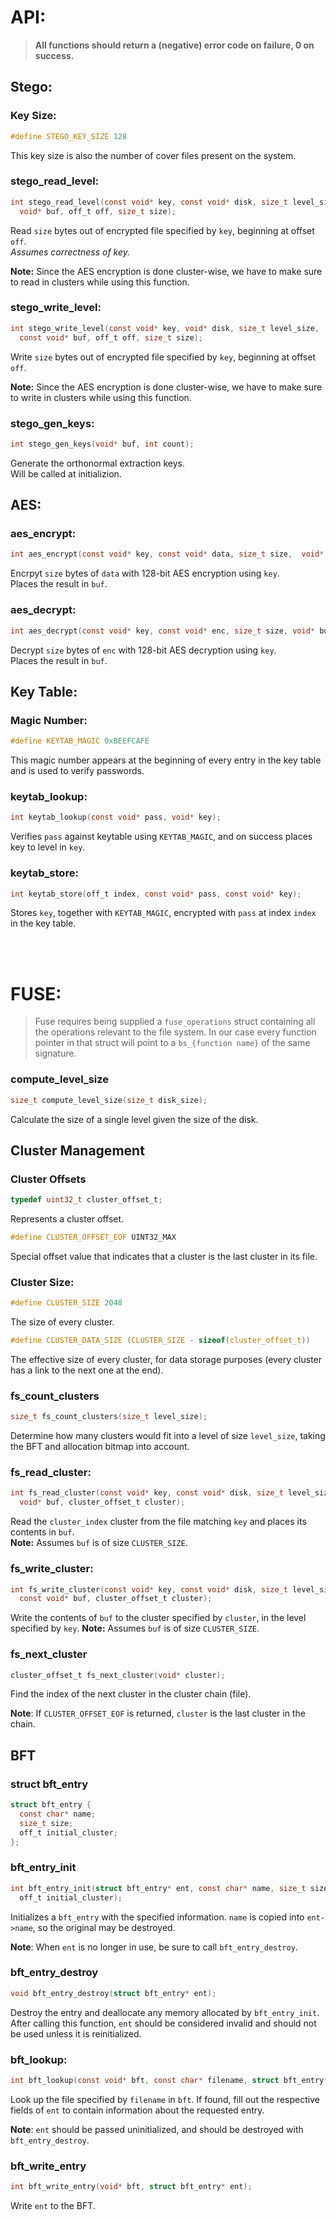 # API:
> **All functions should return a (negative) error code on failure, 0 on success.**

## Stego:
### Key Size:
```c
#define STEGO_KEY_SIZE 128
```
This key size is also the number of cover files present on the system.


### stego_read_level:
```c
int stego_read_level(const void* key, const void* disk, size_t level_size,
  void* buf, off_t off, size_t size);
```
Read `size` bytes out of encrypted file specified by `key`, beginning at offset `off`.
<br />
*Assumes correctness of key.*

**Note:** Since the AES encryption is done cluster-wise, we have to make sure to read in clusters while using this function.

### stego_write_level:
```c
int stego_write_level(const void* key, void* disk, size_t level_size,
  const void* buf, off_t off, size_t size);
```
Write `size` bytes out of encrypted file specified by `key`, beginning at offset `off`.

**Note:** Since the AES encryption is done cluster-wise, we have to make sure to write in clusters while using this function.



### stego_gen_keys:
```c
int stego_gen_keys(void* buf, int count);
```
Generate the orthonormal extraction keys.<br>
Will be called at initializion.


## AES:
### aes_encrypt:
```c
int aes_encrypt(const void* key, const void* data, size_t size,  void* buf);
```
Encrpyt `size` bytes of `data` with 128-bit AES encryption using `key`.<br>
Places the result in `buf`.

### aes_decrypt:
```c
int aes_decrypt(const void* key, const void* enc, size_t size, void* buf);
```
Decrypt `size` bytes of `enc` with 128-bit AES decryption using `key`.<br>
Places the result in `buf`.


## Key Table:

### Magic Number:
```c
#define KEYTAB_MAGIC 0xBEEFCAFE
```
This magic number appears at the beginning of every entry in the key table and is used to verify passwords.

### keytab_lookup:
```c
int keytab_lookup(const void* pass, void* key);
```
Verifies `pass` against keytable using `KEYTAB_MAGIC`, and on success places key to level in `key`.<br>

### keytab_store:
```c
int keytab_store(off_t index, const void* pass, const void* key);
```
Stores `key`, together with `KEYTAB_MAGIC`, encrypted with `pass` at index `index` in the key table.

<br><br>

# FUSE:
> Fuse requires being supplied a `fuse_operations` struct containing all the operations relevant to the file system. In our case every function pointer in that struct will point to a `bs_{function name}`  of the same signature.

### compute_level_size
```c
size_t compute_level_size(size_t disk_size);
```
Calculate the size of a single level given the size of the disk.

## Cluster Management
### Cluster Offsets
```c
typedef uint32_t cluster_offset_t;
```
Represents a cluster offset.

```c
#define CLUSTER_OFFSET_EOF UINT32_MAX
```
Special offset value that indicates that a cluster is the last cluster in its file.

### Cluster Size:
```c
#define CLUSTER_SIZE 2048
```
The size of every cluster.
  

```c
#define CLUSTER_DATA_SIZE (CLUSTER_SIZE - sizeof(cluster_offset_t))
```
The effective size of every cluster, for data storage purposes (every cluster has a link to the next one at the end).

### fs_count_clusters
```c
size_t fs_count_clusters(size_t level_size);
```
Determine how many clusters would fit into a level of size `level_size`, taking the BFT and allocation bitmap into account.


### fs_read_cluster:
```c
int fs_read_cluster(const void* key, const void* disk, size_t level_size,
  void* buf, cluster_offset_t cluster);
```
Read the `cluster_index` cluster from the file matching `key` and places its contents in `buf`.<br>
**Note:** Assumes `buf` is of size `CLUSTER_SIZE`.

### fs_write_cluster:
```c
int fs_write_cluster(const void* key, const void* disk, size_t level_size,
  const void* buf, cluster_offset_t cluster);
```
Write the contents of `buf` to the cluster specified by `cluster`, in the level specified by `key`.
**Note:** Assumes `buf` is of size `CLUSTER_SIZE`.

### fs_next_cluster
```c
cluster_offset_t fs_next_cluster(void* cluster);
```
Find the index of the next cluster in the cluster chain (file). 

**Note**: If `CLUSTER_OFFSET_EOF` is returned, `cluster` is the last cluster in the chain.


## BFT
### struct bft_entry
```c
struct bft_entry {
  const char* name;
  size_t size;
  off_t initial_cluster;
};
```

### bft_entry_init
```c
int bft_entry_init(struct bft_entry* ent, const char* name, size_t size,
  off_t initial_cluster);
```
Initializes a `bft_entry` with the specified information. `name` is copied into `ent->name`, so the original may be destroyed.

**Note**: When `ent` is no longer in use, be sure to call `bft_entry_destroy`.

### bft_entry_destroy
```c
void bft_entry_destroy(struct bft_entry* ent);
```
Destroy the entry and deallocate any memory allocated by `bft_entry_init`. After calling this function, `ent` should be considered invalid and should not be used unless it is reinitialized.

### bft_lookup:
```c
int bft_lookup(const void* bft, const char* filename, struct bft_entry* ent);
```
Look up the file specified by `filename` in `bft`. If found, fill out the respective fields of `ent` to contain information about the requested entry.

**Note**: `ent` should be passed uninitialized, and should be destroyed with `bft_entry_destroy`.

### bft_write_entry
```c
int bft_write_entry(void* bft, struct bft_entry* ent);
```
Write `ent` to the BFT.